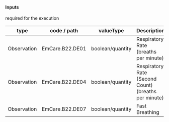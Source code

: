 #### Inputs

required for the execution

| type | code / path | valueType | Description |
|---|---|---|---|
| Observation | EmCare.B22.DE01 | boolean/quantity | Respiratory Rate (breaths per minute) |
| Observation | EmCare.B22.DE04 | boolean/quantity | Respiratory Rate (Second Count) (breaths per minute) |
| Observation | EmCare.B22.DE07 | boolean/quantity | Fast Breathing |

